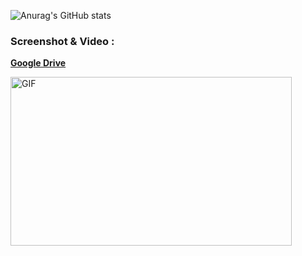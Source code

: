 ![Anurag's GitHub stats](https://github-readme-stats.vercel.app/api?username=anggawidiarta&hide=stars,prs,issues,contribs&theme=vision-friendly-dark)
</br>

### Screenshot & Video :
<b><a href="https://drive.google.com/drive/folders/1pqPpGUzj9K5p-yQjLoeXcbxHZHtXtxQx?usp=sharing">Google Drive</a></b>
</br>

<img align="center" height="270px" width="450px" alt="GIF" src="https://media.giphy.com/media/TiytUXsnUDfsk/giphy.gif" />
<br />

